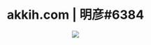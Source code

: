 <h1 align="center">akkih.com | 明彦#6384</h1>

<p align="center">
  <img src="https://github-readme-stats.vercel.app/api?username=Akkihiko&theme=transparent&show_icons=true&count_private=true&hide_title=true" />
</p>
